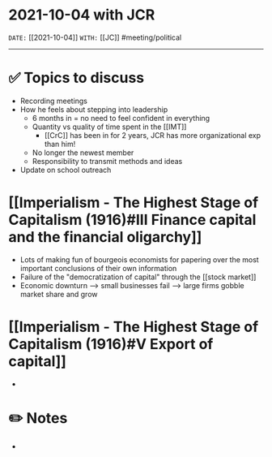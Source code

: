 # 2021-10-04 with JCR
`DATE:` [[2021-10-04]]
`WITH:` [[JC]]
#meeting/political 

---
# ✅ Topics to discuss
- Recording meetings
- How he feels about stepping into leadership
	- 6 months in = no need to feel confident in everything
	- Quantity vs quality of time spent in the [[IMT]]
		- [[CrC]] has been in for 2 years, JCR has more organizational exp than him!
	- No longer the newest member
	- Responsibility to transmit methods and ideas
- Update on school outreach

# [[Imperialism - The Highest Stage of Capitalism (1916)#III Finance capital and the financial oligarchy]]
- Lots of making fun of bourgeois economists for papering over the most important conclusions of their own information
- Failure of the "democratization of capital" through the [[stock market]]
- Economic downturn --> small businesses fail --> large firms gobble market share and grow

# [[Imperialism - The Highest Stage of Capitalism (1916)#V Export of capital]]
- 

# ✏️ Notes
- 